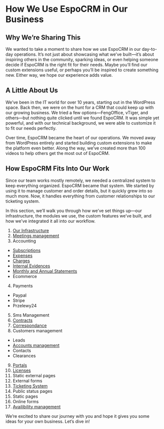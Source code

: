 # How We Use EspoCRM in Our Business

## Why We’re Sharing This
We wanted to take a moment to share how we use EspoCRM in our day-to-day operations. It’s not just about showcasing what we’ve built—it’s about inspiring others in the community, sparking ideas, or even helping someone decide if EspoCRM is the right fit for their needs. Maybe you’ll find our custom extensions useful, or perhaps you’ll be inspired to create something new. Either way, we hope our experience adds value.

## A Little About Us
We’ve been in the IT world for over 10 years, starting out in the WordPress space. Back then, we were on the hunt for a CRM that could keep up with our growing business. We tried a few options—FengOffice, vTiger, and others—but nothing quite clicked until we found EspoCRM. It was simple yet powerful, and with our technical background, we were able to customize it to fit our needs perfectly.

Over time, EspoCRM became the heart of our operations. We moved away from WordPress entirely and started building custom extensions to make the platform even better. Along the way, we’ve created more than 100 videos to help others get the most out of EspoCRM.

## How EspoCRM Fits Into Our Work
Since our team works mostly remotely, we needed a centralized system to keep everything organized. EspoCRM became that system. We started by using it to manage customer and order details, but it quickly grew into so much more. Now, it handles everything from customer relationships to our ticketing system.

In this section, we’ll walk you through how we’ve set things up—our infrastructure, the modules we use, the custom features we’ve built, and how we’ve integrated it all into our workflow.

1. [Our Infrastructure](./infrastructure.md)
2. [Meetings management](./meetings.md)
3. Accounting

- [Subscriptions](./subscriptions.md)
- [Expenses](./expenses.md)
- [Charges](./charges.md)
- [Internal Evidences](./internal-evidences.md)
- [Monthly and Annual Statements](./financial-statements.md)
- Ecommerce

4. Payments

* Paypal
* Stripe
* Przelewy24

5. Sms Management
6. [Contracts](./contracts.md)
7. [Correspondance](./correspondence.md)
8. Customers management

- Leads
- [Accounts management](./accounts-maganement.md)
- Contacts
- Clearances

9. [Portals](./portal.md)
10. [Licenses](./licenses.md)
11. Static external pages
12. External forms
13. [Ticketing System](./tickets.md)
14. Public status pages
15. Static pages
16. Online forms
17. [Availibility management](./availibility-management.md)

We’re excited to share our journey with you and hope it gives you some ideas for your own business. Let’s dive in!

